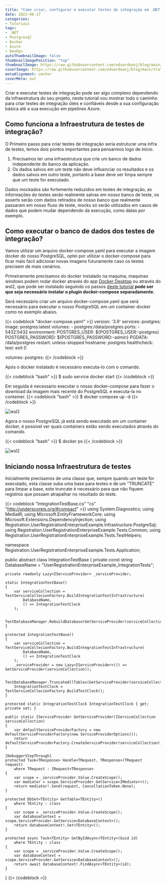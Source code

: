 ```yaml
---
title: "Como criar, configurar e executar testes de integração em .NET utilizando Docker, PostgreSQL e Azure DevOps"
date: 2023-06-17
categories:
- Tutoriais
tags:
- .NET
- Postgresql
- Docker
- Azure
- DevOps
autoThumbnailImage: false
thumbnailImagePosition: "top"
thumbnailImage: https://raw.githubusercontent.com/eduardoanj/blog/main/static/images/CDockerAzure.jpg
coverImage: https://raw.githubusercontent.com/eduardoanj/blog/main/static/images/fotin.jpg
metaAlignment: center
coverMeta: out
---
```

Criar e executar testes de integração pode ser algo complexo dependendo da infraestrutura do seu projeto, neste tutorial vou mostrar todo o caminho para criar testes de integração úteis e confiáveis desde a sua configuração básica até a sua execução em pipelines Azure.
<!--more-->

## Como funciona a Infraestrutura de testes de integração?

O Primeiro passo para criar testes de integração seria estruturar uma infra de testes, temos dois pontos importantes para pensarmos logo de início. 

1. Precisamos ter uma infraestrutura que crie um banco de dados independente do banco da aplicação.
2. Os dados salvos em um teste não deve influenciar os resultados e os dados salvos em outro teste, portanto a base deve ser limpa sempre que um teste for executado. 

Dados mockados são fortemente reduzidos em testes de integração, as informações do testes serão realmente salvas em nosso banco de teste, os asserts serão com dados retirados de nosso banco que realmente passaram em nosso fluxo de teste, mocks só serão utilizados em casos de dados que podem mudar dependendo da execução, como datas por exemplo. 

## Como executar o banco de dados dos testes de integração?

Vamos utilizar um arquivo docker-compose.yaml para executar a imagem docker do nosso PostgreSQL, optei por utilizar o docker-compose para ficar mais facil adicionar novas imagens futuramente caso os testes precisem de mais cenários.

Primeiramente precisamos do docker instalado na maquina, maquinas windows podem rodar docker através do app [Docker Desktop](https://www.docker.com/products/docker-desktop/) ou através do wsl2, que pode ser instalado seguindo os passos [deste tutorial](https://docs.docker.com/desktop/windows/wsl/)  **pode ser que seja necessário instalar o plugin docker-compose separadamente.**

Será necessário criar um arquivo docker-compose.yaml que será necessário para executar o nosso PostgreSQL em um container docker como no exemplo abaixo.

{{< codeblock "docker-compose.yaml" >}}
version: '3.9'
services:
  postgres:
    image: postgres:latest
    volumes:
      - postgres:/data/postgres
    ports:
      - 5432:5432
    environment:
      POSTGRES_USER: ${POSTGRES_USER:-postgres}
      POSTGRES_PASSWORD: ${POSTGRES_PASSWORD:-admin}
      PGDATA: /data/postgres
    restart: unless-stopped
    hostname: postgres
    healthcheck:
      test: exit 0

volumes:
  postgres:
{{< /codeblock >}}

Após o docker instalado é necessário executa-lo com o comando.

{{< codeblock "bash" >}}
$ sudo service docker start
{{< /codeblock >}}

Em seguida é necessario executar o nosso docker-compose para fazer o download da imagem mais recente do PostgreSQL e executa-la no container.
{{< codeblock "bash" >}}
$ docker compose up -d
{{< /codeblock >}}

![wsl2](/img/composeUp.jpg)

Agora o nosso PostgreSQL já está sendo executado em um container docker, é possivel ver quais containers estão sendo executados através do comando.

{{< codeblock "bash" >}}
$ docker ps
{{< /codeblock >}}

![wsl2](/img/containersEmExecucao.jpg)

## Iniciando nossa Infraestrutura de testes

Inicialmente precisamos de uma classe que, sempre quando um teste for executado, esta classe suba uma base para testes e de um "TRUNCATE" para limpar a base, este truncate é necessário para que não fiquem registros que possam atrapalhar no resultado do teste. 

{{< codeblock "IntegrationTestBase.cs" "cs" "http://underscorejs.org/#compact" >}}
using System.Diagnostics;
using MediatR;
using Microsoft.EntityFrameworkCore;
using Microsoft.Extensions.DependencyInjection;
using Registration.UserRegistrationEnterpriseExample.Infrastructure.PostgreSql;
using Registration.UserRegistrationEnterpriseExample.Tests.Common;
using Registration.UserRegistrationEnterpriseExample.Tests.TestHelpers;

namespace Registration.UserRegistrationEnterpriseExample.Tests.Application;

public abstract class IntegrationTestBase
{
    private const string DatabaseName = "UserRegistrationEnterpriseExample_IntegrationTests";

    private readonly Lazy<IServiceProvider> _serviceProvider;

    static IntegrationTestBase()
    {
        var serviceCollection = TestServiceCollecionFactory.BuildIntegrationTestInfrastructure(
            DatabaseName,
            () => IntegrationTestClock
        );

        TestDatabaseManager.RebuildDatabase(GetServiceProvider(serviceCollection));
    }

    protected IntegrationTestBase()
    {
        var serviceCollection = TestServiceCollecionFactory.BuildIntegrationTestInfrastructure(
            DatabaseName,
            () => IntegrationTestClock
        );
        _serviceProvider = new Lazy<IServiceProvider>(() => GetServiceProvider(serviceCollection));

        TestDatabaseManager.TruncateAllTables(GetServiceProvider(serviceCollection));
        IntegrationTestClock = TestServiceCollecionFactory.BuildTestClock();
    }
    
    protected static IntegrationTestClock IntegrationTestClock { get; private set; }

    public static IServiceProvider GetServiceProvider(IServiceCollection serviceCollection)
    {
        var defaultServiceProviderFactory = new DefaultServiceProviderFactory(new ServiceProviderOptions());
        return defaultServiceProviderFactory.CreateServiceProvider(serviceCollection);
    }
    
    [DebuggerStepThrough]
    protected Task<TResponse> Handle<TRequest, TResponse>(TRequest request)
        where TRequest : IRequest<TResponse>
    {
        var scope = _serviceProvider.Value.CreateScope();
        var mediator = scope.ServiceProvider.GetService<IMediator>();
        return mediator!.Send(request, CancellationToken.None);
    }
    
    protected DbSet<TEntity> GetTable<TEntity>()
        where TEntity : class
    {
        var scope = _serviceProvider.Value.CreateScope();
        var databaseContext = scope.ServiceProvider.GetService<DatabaseContext>();
        return databaseContext!.Set<TEntity>();
    }

    protected async Task<TEntity> GetByIdAsync<TEntity>(Guid id)
        where TEntity : class
    {
        var scope = _serviceProvider.Value.CreateScope();
        var databaseContext = scope.ServiceProvider.GetService<DatabaseContext>();
        return await databaseContext!.FindAsync<TEntity>(id);
    }
}
{{< /codeblock >}}